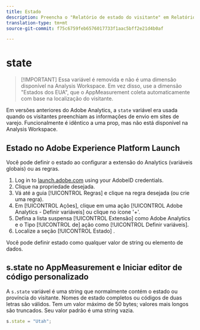 ```yaml
---
title: Estado
description: Preencha o "Relatório de estado do visitante" em Relatórios e análises.
translation-type: tm+mt
source-git-commit: f75c6759feb6576017733f1aac5bff2e21d4b0af

---
```



# state

> [!IMPORTANT] Essa variável é removida e não é uma dimensão disponível na Analysis Workspace. Em vez disso, use a dimensão &quot;Estados dos EUA&quot;, que o AppMeasurement coleta automaticamente com base na localização do visitante.

Em versões anteriores do Adobe Analytics, a `state` variável era usada quando os visitantes preenchiam as informações de envio em sites de varejo. Funcionalmente é idêntico a uma prop, mas não está disponível na Analysis Workspace.

## Estado no Adobe Experience Platform Launch

Você pode definir o estado ao configurar a extensão do Analytics (variáveis globais) ou as regras.

1. Log in to [launch.adobe.com](https://launch.adobe.com) using your AdobeID credentials.
2. Clique na propriedade desejada.
3. Vá até a guia [!UICONTROL Regras] e clique na regra desejada (ou crie uma regra).
4. Em [!UICONTROL Ações], clique em uma ação [!UICONTROL Adobe Analytics - Definir variáveis] ou clique no ícone &#39;+&#39;.
5. Defina a lista suspensa [!UICONTROL Extensão] como Adobe Analytics e o Tipo [!UICONTROL de] ação como [!UICONTROL Definir variáveis].
6. Localize a seção [!UICONTROL Estado] .

Você pode definir estado como qualquer valor de string ou elemento de dados.

## s.state no AppMeasurement e Iniciar editor de código personalizado

A `s.state` variável é uma string que normalmente contém o estado ou província do visitante. Nomes de estado completos ou códigos de duas letras são válidos. Tem um valor máximo de 50 bytes; valores mais longos são truncados. Seu valor padrão é uma string vazia.

```js
s.state = "Utah";
```
